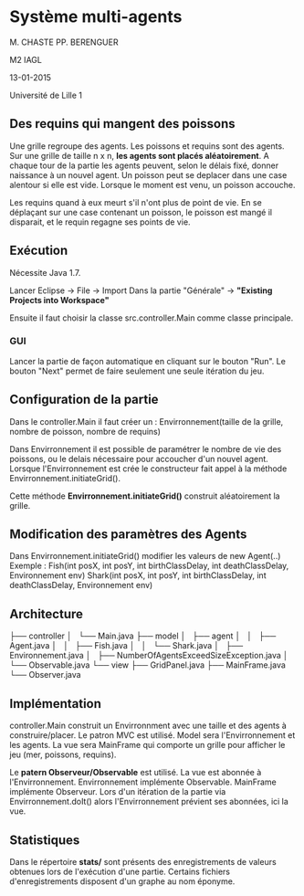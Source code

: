 # Système multi-agents

M. CHASTE
PP. BERENGUER

M2 IAGL

13-01-2015

Université de Lille 1

## Des requins qui mangent des poissons

Une grille regroupe des agents. Les poissons et requins sont des agents.
Sur une grille de taille n x n, **les agents sont placés aléatoirement**.
A chaque tour de la partie les agents peuvent, selon le délais fixé, donner naissance à un nouvel agent.
Un poisson peut se deplacer dans une case alentour si elle est vide.
Lorsque le moment est venu, un poisson accouche.

Les requins quand à eux meurt s'il n'ont plus de point de vie.
En se déplaçant sur une case contenant un poisson, le poisson est mangé il disparait, et le requin regagne ses points de vie.

## Exécution

Nécessite Java 1.7.

Lancer Eclipse -> File -> Import
Dans la partie "Générale" -> **"Existing Projects into Workspace"**

Ensuite il faut choisir la classe src.controller.Main comme classe principale.

### GUI

Lancer la partie de façon automatique en cliquant sur le bouton "Run".
Le bouton "Next" permet de faire seulement une seule itération du jeu.

## Configuration de la partie

Dans le controller.Main il faut créer un :
Envirronnement(taille de la grille, nombre de poisson, nombre de requins)

Dans Envirronnement il est possible de paramétrer le nombre de vie des poissons, ou le delais nécessaire pour accoucher d'un nouvel agent.
Lorsque l'Envirronnement est crée le constructeur fait appel à la méthode Envirronnement.initiateGrid().

Cette méthode **Envirronnement.initiateGrid()** construit aléatoirement la grille.

## Modification des paramètres des Agents
Dans Envirronnement.initiateGrid() modifier les valeurs de new Agent(..)
Exemple :
Fish(int posX, int posY, int birthClassDelay, int deathClassDelay, Environnement env)
Shark(int posX, int posY, int birthClassDelay, int deathClassDelay, Environnement env)

## Architecture

├── controller
│   └── Main.java
├── model
│   ├── agent
│   │   ├── Agent.java
│   │   ├── Fish.java
│   │   └── Shark.java
│   ├── Environnement.java
│   ├── NumberOfAgentsExceedSizeException.java
│   └── Observable.java
└── view
    ├── GridPanel.java
    ├── MainFrame.java
    └── Observer.java
    
## Implémentation

controller.Main construit un Envirronnment avec une taille et des agents à construire/placer.
Le patron MVC est utilisé. Model sera l'Envirronnement et les agents.
La vue sera MainFrame qui comporte un grille pour afficher le jeu (mer, poissons, requins).

Le **patern Observeur/Observable** est utilisé. La vue est abonnée à l'Envirronnement.
Envirronnement implémente Observable.
MainFrame implémente Observeur.
Lors d'un itération de la partie via Envirronnement.doIt() alors l'Envirronnement prévient ses abonnées, ici la vue.

## Statistiques

Dans le répertoire **stats/** sont présents des enregistrements de valeurs obtenues lors de l'exécution d'une partie.
Certains fichiers d'enregistrements disposent d'un graphe au nom éponyme.
